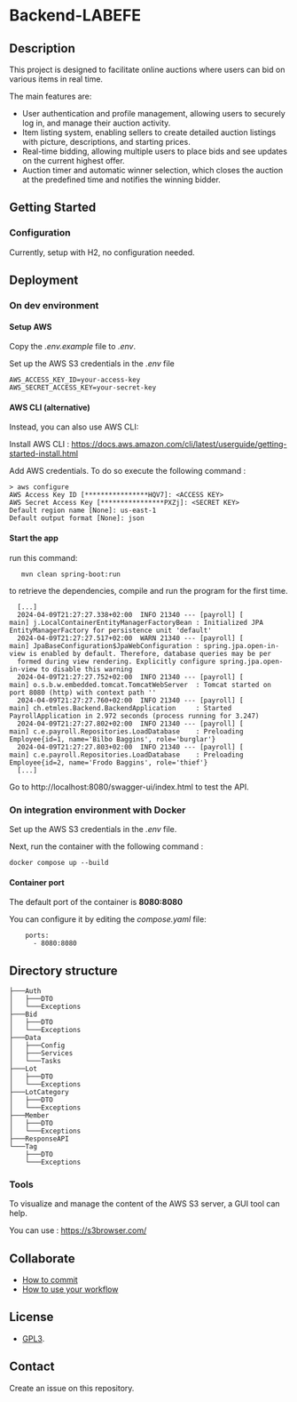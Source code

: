 # Backend-LABEFE

## Description

This project is designed to facilitate online auctions where users can bid on various items in real time.

The main features are:

- User authentication and profile management, allowing users to securely log in, and manage their auction activity.
- Item listing system, enabling sellers to create detailed auction listings with picture, descriptions, and starting prices.
- Real-time bidding, allowing multiple users to place bids and see updates on the current highest offer.
- Auction timer and automatic winner selection, which closes the auction at the predefined time and notifies the winning bidder.

## Getting Started

### Configuration

Currently, setup with H2, no configuration needed.

## Deployment

### On dev environment

#### Setup AWS
Copy the *.env.example* file to *.env*.

Set up the AWS S3 credentials in the *.env* file
```
AWS_ACCESS_KEY_ID=your-access-key
AWS_SECRET_ACCESS_KEY=your-secret-key
```
#### AWS CLI (alternative)
Instead, you can also use AWS CLI:

Install AWS CLI : https://docs.aws.amazon.com/cli/latest/userguide/getting-started-install.html

Add AWS credentials. To do so execute the following command :
```terminaloutput
> aws configure
AWS Access Key ID [****************HQV7]: <ACCESS KEY>
AWS Secret Access Key [****************PXZj]: <SECRET KEY>
Default region name [None]: us-east-1
Default output format [None]: json
```

#### Start the app
run this command:
```
   mvn clean spring-boot:run
```

to retrieve the dependencies, compile and run the program for the first time.

```
  [...]
  2024-04-09T21:27:27.338+02:00  INFO 21340 --- [payroll] [           main] j.LocalContainerEntityManagerFactoryBean : Initialized JPA EntityManagerFactory for persistence unit 'default'
  2024-04-09T21:27:27.517+02:00  WARN 21340 --- [payroll] [           main] JpaBaseConfiguration$JpaWebConfiguration : spring.jpa.open-in-view is enabled by default. Therefore, database queries may be per
  formed during view rendering. Explicitly configure spring.jpa.open-in-view to disable this warning
  2024-04-09T21:27:27.752+02:00  INFO 21340 --- [payroll] [           main] o.s.b.w.embedded.tomcat.TomcatWebServer  : Tomcat started on port 8080 (http) with context path ''
  2024-04-09T21:27:27.760+02:00  INFO 21340 --- [payroll] [           main] ch.etmles.Backend.BackendApplication     : Started PayrollApplication in 2.972 seconds (process running for 3.247)
  2024-04-09T21:27:27.802+02:00  INFO 21340 --- [payroll] [           main] c.e.payroll.Repositories.LoadDatabase    : Preloading Employee{id=1, name='Bilbo Baggins', role='burglar'}
  2024-04-09T21:27:27.803+02:00  INFO 21340 --- [payroll] [           main] c.e.payroll.Repositories.LoadDatabase    : Preloading Employee{id=2, name='Frodo Baggins', role='thief'}
  [...]
```

Go to http://localhost:8080/swagger-ui/index.html to test the API.

### On integration environment with Docker

Set up the AWS S3 credentials in the *.env* file.

Next, run the container with the following command :
```terminaloutput
docker compose up --build
```

#### Container port
The default port of the container is **8080:8080**

You can configure it by editing the *compose.yaml* file:
```terminaloutput
    ports:
      - 8080:8080
```

## Directory structure

```shell
├───Auth
│   ├───DTO
│   └───Exceptions
├───Bid
│   ├───DTO
│   └───Exceptions
├───Data
│   ├───Config
│   ├───Services
│   └───Tasks
├───Lot
│   ├───DTO
│   └───Exceptions
├───LotCategory
│   ├───DTO
│   └───Exceptions
├───Member
│   ├───DTO
│   └───Exceptions
├───ResponseAPI
└───Tag
    ├───DTO
    └───Exceptions
```

### Tools
To visualize and manage the content of the AWS S3 server, a GUI tool can help.

You can use : https://s3browser.com/

## Collaborate

  * [How to commit](https://www.conventionalcommits.org/en/v1.0.0/)
  * [How to use your workflow](https://nvie.com/posts/a-successful-git-branching-model/)

## License

* [GPL3](LICENSE).

## Contact

Create an issue on this repository.
